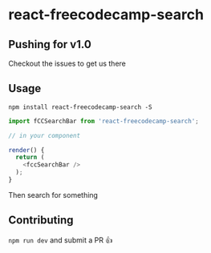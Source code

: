 # react-freecodecamp-search

## Pushing for v1.0

Checkout the issues to get us there

## Usage

`npm install react-freecodecamp-search -S`

```js
import fCCSearchBar from 'react-freecodecamp-search';

// in your component

render() {
  return (
    <fccSearchBar />
  );
}
```

Then search for something

## Contributing

`npm run dev` and submit a PR :+1:
